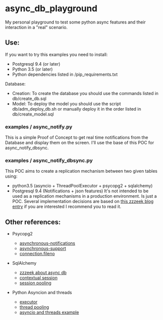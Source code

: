 # async_db_playground

My personal playground to test some python async features and their interaction in a "real" scenario.   

## Use:

If you want to try this examples you need to install:
* Postgresql 9.4 (or later) 
* Python 3.5 (or later)
* Python dependencies listed in /pip_requirements.txt 

Database:
* Creation: To create the database you should use the commands listed in db/create_db.sql
* Model: To deploy the model you should use the script db/adm_deploy_db.sh or manually deploy it in the order listed in db/create_model.sql

### examples / async_notify.py

This is a simple Proof of Concept to get real time notifications from the Database and display them on the screen.
I'll use the base of this POC for async_notify_dbsync. 
 
### examples / async_notify_dbsync.py

This POC aims to create a replication mechanism between two given tables using:
* python3.5 (asyncio + ThreadPoolExecutor +  psycopg2 + sqlalchemy)
* Postgresql 9.4 (Notifications + json features)
It's not intended to be used as a replication mechanisms in a production environment. Is just a POC.
Several implementation decisions are based on [this zzzeek blog entry](http://techspot.zzzeek.org/2015/02/15/asynchronous-python-and-databases/) if you are interested I recommend you to read it.
 
## Other references: 

* Psycopg2 
  * [asynchronous-notifications](http://initd.org/psycopg/docs/advanced.html#asynchronous-notifications)
  * [asynchronous-support](http://initd.org/psycopg/docs/advanced.html#asynchronous-support)
  * [connection.fileno](http://initd.org/psycopg/docs/connection.html#connection.fileno)

* SqlAlchemy
  * [zzzeek about async db](http://techspot.zzzeek.org/2015/02/15/asynchronous-python-and-databases/)
  * [contextual session](http://docs.sqlalchemy.org/en/latest/orm/contextual.html)
  * [session pooling](http://docs.sqlalchemy.org/en/latest/core/pooling.html)

* Python Asyncion and threads
  * [executor](https://docs.python.org/3/library/asyncio-eventloop.html#executor)
  * [thread pooling](https://docs.python.org/3/library/concurrent.futures.html)
  * [asyncio and threads example](http://stackoverflow.com/questions/28492103/how-to-combine-python-asyncio-with-threads) 